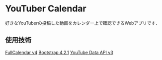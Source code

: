 # YouTuber Calendar
好きなYouTuberの投稿した動画をカレンダー上で確認できるWebアプリです．

## 使用技術
[FullCalendar v4](https://fullcalendar.io/)
[Bootstrap 4.2.1](https://getbootstrap.com/docs/4.2/getting-started/introduction/)
[YouTube Data API v3](https://developers.google.com/youtube/v3/)